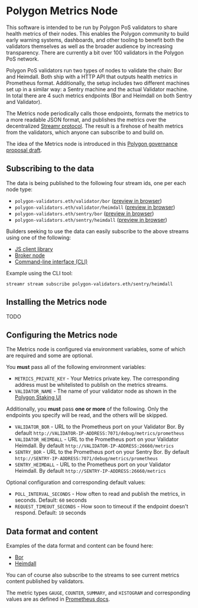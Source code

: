 # Polygon Metrics Node

This software is intended to be run by Polygon PoS validators to share health metrics of their nodes. This enables the Polygon community to build early warning systems, dashboards, and other tooling to benefit both the validators themselves as well as the broader audience by increasing transparency. There are currently a bit over 100 validators in the Polygon PoS network.

Polygon PoS validators run two types of nodes to validate the chain: Bor and Heimdall. Both ship with a HTTP API that outputs health metrics in Prometheus format. Additionally, the setup includes two different machines set up in a similar way: a Sentry machine and the actual Validator machine. In total there are 4 such metrics endpoints (Bor and Heimdall on both Sentry and Validator).

The Metrics node periodically calls those endpoints, formats the metrics to a more readable JSON format, and publishes the metrics over the decentralized [Streamr protocol](https://streamr.network). The result is a firehose of health metrics from the validators, which anyone can subscribe to and build on.

The idea of the Metrics node is introduced in this [Polygon governance proposal draft](https://forum.polygon.technology/t/proposal-decentralized-sharing-of-validator-health-metrics/11454/6).

## Subscribing to the data

The data is being published to the following four stream ids, one per each node type:

- `polygon-validators.eth/validator/bor` ([preview in browser](https://streamr.network/core/streams/polygon-validators.eth%2Fvalidator%2Fbor/preview))
- `polygon-validators.eth/validator/heimdall` ([preview in browser](https://streamr.network/core/streams/polygon-validators.eth%2Fvalidator%2Fheimdall/preview))
- `polygon-validators.eth/sentry/bor` ([preview in browser](https://streamr.network/core/streams/polygon-validators.eth%2Fsentry%2Fbor/preview))
- `polygon-validators.eth/sentry/heimdall` ([preview in browser](https://streamr.network/core/streams/polygon-validators.eth%2Fsentry%2Fheimdall/preview))

Builders seeking to use the data can easily subscribe to the above streams using one of the following:
- [JS client library](https://www.npmjs.com/package/streamr-client)
- [Broker node](https://docs.streamr.network/node-runners/run-a-node)
- [Command-line interface (CLI)](https://docs.streamr.network/usage/cli-tool/)

Example using the CLI tool:

```
streamr stream subscribe polygon-validators.eth/sentry/heimdall
```

## Installing the Metrics node

TODO

## Configuring the Metrics node

The Metrics node is configured via environment variables, some of which are required and some are optional.

You **must** pass all of the following environment variables:

- `METRICS_PRIVATE_KEY` - Your Metrics private key. The corresponding address must be whitelisted to publish on the metrics streams.
- `VALIDATOR_NAME` - The name of your validator node as shown in the [Polygon Staking UI](https://staking.polygon.technology)

Additionally, you **must** pass **one or more** of the following. Only the endpoints you specify will be read, and the others will be skipped.

- `VALIDATOR_BOR` - URL to the Prometheus port on your Validator Bor. By default `http://VALIDATOR-IP-ADDRESS:7071/debug/metrics/prometheus`
- `VALIDATOR_HEIMDALL` - URL to the Prometheus port on your Validator Heimdall. By default `http://VALIDATOR-IP-ADDRESS:26660/metrics`
- `SENTRY_BOR` - URL to the Prometheus port on your Sentry Bor. By default `http://SENTRY-IP-ADDRESS:7071/debug/metrics/prometheus`
- `SENTRY_HEIMDALL` - URL to the Prometheus port on your Validator Heimdall. By default `http://SENTRY-IP-ADDRESS:26660/metrics`

Optional configuration and corresponding default values:

- `POLL_INTERVAL_SECONDS` - How often to read and publish the metrics, in seconds. Default: `60` seconds
- `REQUEST_TIMEOUT_SECONDS` - How soon to timeout if the endpoint doesn't respond. Default: `10` seconds

## Data format and content

Examples of the data format and content can be found here:
- [Bor](exampledata/bor.json)
- [Heimdall](exampledata/heimdall.json)

You can of course also subscribe to the streams to see current metrics content published by validators.

The metric types `GAUGE`, `COUNTER`, `SUMMARY`, and `HISTOGRAM` and corresponding values are as defined in [Prometheus docs](https://prometheus.io/docs/concepts/metric_types/).

